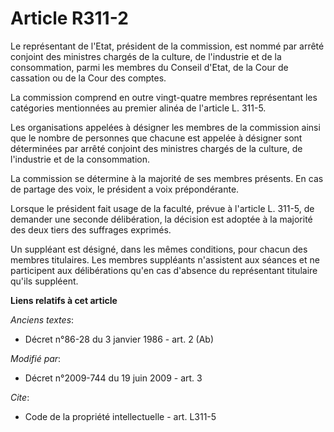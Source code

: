 # Article R311-2

Le représentant de l'Etat, président de la commission, est nommé par arrêté conjoint des ministres chargés de la culture, de
l'industrie et de la consommation, parmi les membres du Conseil d'Etat, de la Cour de cassation ou de la Cour des comptes. 

La commission comprend en outre vingt-quatre membres représentant les catégories mentionnées au premier alinéa de l'article
L. 311-5. 

Les organisations appelées à désigner les membres de la commission ainsi que le nombre de personnes que chacune est appelée à
désigner sont déterminées par arrêté conjoint des ministres chargés de la culture, de l'industrie et de la consommation. 

La commission se détermine à la majorité de ses membres présents. En cas de partage des voix, le président a voix
prépondérante. 

Lorsque le président fait usage de la faculté, prévue à l'article L. 311-5, de demander une seconde délibération, la décision
est adoptée à la majorité des deux tiers des suffrages exprimés. 

Un suppléant est désigné, dans les mêmes conditions, pour chacun des membres titulaires. Les membres suppléants n'assistent
aux séances et ne participent aux délibérations qu'en cas d'absence du représentant titulaire qu'ils suppléent.

**Liens relatifs à cet article**

_Anciens textes_:

  - Décret n°86-28 du 3 janvier 1986 - art. 2 (Ab)

_Modifié par_:

  - Décret n°2009-744 du 19 juin 2009 - art. 3

_Cite_:

  - Code de la propriété intellectuelle - art. L311-5
